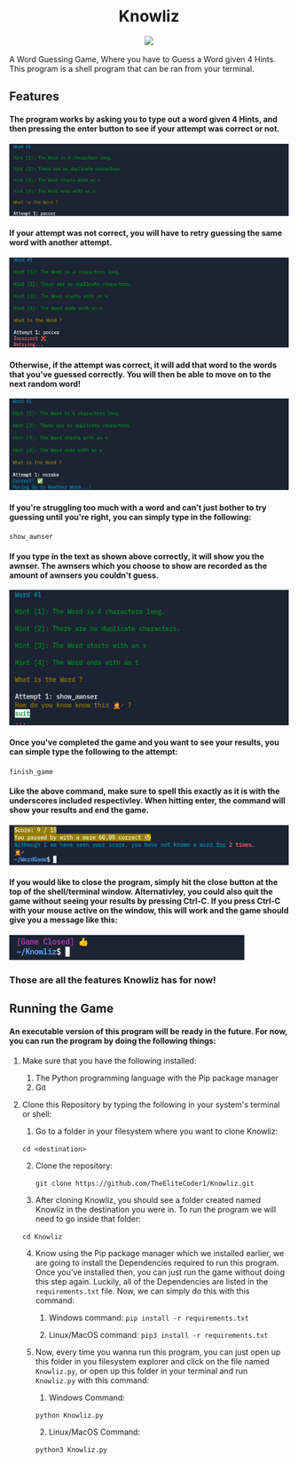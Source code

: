 <h1 align="center">Knowliz</h1>

<p align="center"><img src="KnowlizLogo.ico"></p>

A Word Guessing Game, 
Where you have to Guess a Word given 4 Hints. 
This program is a shell program that can be ran
from your terminal.

## Features

<h4>The program works by
asking you to type out a word
given 4 Hints, and then pressing the enter button to see
if your attempt was correct or not.</h3>

<img src="demo1.png">

<h4>If your attempt 
was not correct, you will have to retry
guessing the same word with another attempt.</h4>

<img src="demo2.png">

<h4>Otherwise, if the attempt
was correct, it will add that word to the words that you've guessed correctly.
You will then be able to move on to the next random word!</h4>

<img src="demo3.png">

<h4>If you're struggling too much with a word
and can't just bother to try guessing until you're right, you can simply
type in the following:</h4>

```
show_awnser
```
<h4>If you type in the text as shown above correctly, it will show you the awnser.
The awnsers which you choose to show are recorded as the amount of awnsers you couldn't guess.</h4>

<img src="demo4.png">

<h4>Once you've completed the game and you want to see your results, you can simple type the following to the attempt:</h4>

```
finish_game
```

<h4>Like the above command, make sure to spell this exactly as it is with the underscores included respectivley.
When hitting enter, the command will show your results and end the game.</h4>

<img src="demo5.png">

<h4>
	If you would like to close the program, simply hit the 
	close button at the top of the shell/terminal window.
	Alternativley, you could also quit the game without seeing 
	your results by pressing Ctrl-C. If you press Ctrl-C
	with your mouse active on the window, this will work and the
	game should give you a message like this:
</h4>

<img src="demo6.png">

<h3>Those are all the features Knowliz has for now!</h3>

## Running the Game

<h4>An executable version of this program will be ready in the future.
For now, you can run the program by doing the following things:</h4>

1. Make sure that you have the following installed:
   1. The Python programming language
with the Pip package manager
	2. Git

3. Clone this Repository by typing the following in
   your system's terminal or shell:
	1. Go to a folder in your filesystem where you want
      to clone Knowliz:

      `cd <destination>`
   
    2. Clone the repository:

       `git clone https://github.com/TheEliteCoder1/Knowliz.git`

	3. After cloning Knowliz, you should see a folder created named Knowliz in the destination you were in.
      To run the program we will need to go inside that folder:

	  `cd Knowliz`
	  
	4. Know using the Pip package manager which we installed earlier, we are going
	to install the Dependencies required to run this program. Once you've installed then,
	you can just run the game without doing this step again. Luckily, all of the Dependencies
	are listed in the `requirements.txt` file. Now, we can simply do this with this command:
		1. Windows command:
		`pip install -r requirements.txt`
		
		2. Linux/MacOS command:
		`pip3 install -r requirements.txt`

	4. Now, every time you wanna run this program, you can just open up
	   this folder in you filesystem explorer and click on the file named `Knowliz.py`,
		or open up this folder in your terminal and run `Knowliz.py` with this command:

		1. Windows Command:
      
		`python Knowliz.py`

		2. Linux/MacOS Command:

		`python3 Knowliz.py`

